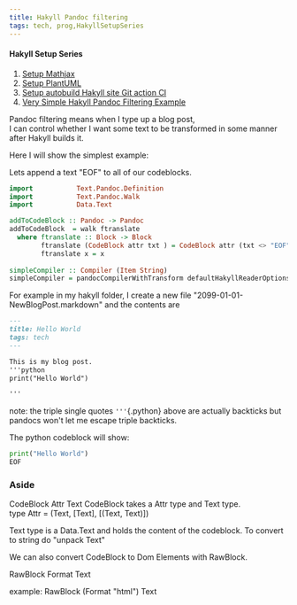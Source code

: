 ```yaml
---
title: Hakyll Pandoc filtering
tags: tech, prog,HakyllSetupSeries
---
```

#### Hakyll Setup Series
1. [Setup Mathjax](2021-08-23-HakyllSetupMathjax.html)
2. [Setup PlantUML](2021-08-24-HakyllPlantUML2.html)
3. [Setup autobuild Hakyll site Git action CI](2021-06-28-HakyllGitAction.html)
4. [Very Simple Hakyll Pandoc Filtering Example](2021-08-23-PandocFiltering.html)



Pandoc filtering means when I type up a blog post,  
I can control whether I want some text to be transformed in some manner after Hakyll builds it.

Here I will show the simplest example:

Lets append a text "EOF" to all of our codeblocks.

```haskell
import           Text.Pandoc.Definition  
import           Text.Pandoc.Walk
import           Data.Text  
```

```haskell  
addToCodeBlock :: Pandoc -> Pandoc 
addToCodeBlock  = walk ftranslate 
  where ftranslate :: Block -> Block
        ftranslate (CodeBlock attr txt ) = CodeBlock attr (txt <> "EOF")
        ftranslate x = x 
		
simpleCompiler :: Compiler (Item String)
simpleCompiler = pandocCompilerWithTransform defaultHakyllReaderOptions defaultHakyllWriterOptions addToCodeBlock
```

For example in my hakyll folder, I create a new file "2099-01-01-NewBlogPost.markdown"
and the contents are 
```markdown
---
title: Hello World
tags: tech
---

This is my blog post.
'''python
print("Hello World")

'''

```
note: the triple single quotes `'''`{.python} above are actually backticks but pandocs won't let me escape triple backticks.

The python codeblock will show:  

```python
print("Hello World")
EOF
```


### Aside 

CodeBlock Attr Text
CodeBlock takes a Attr type and Text type.   
type Attr = (Text, [Text], [(Text, Text)])  

Text type is a Data.Text and holds the content of the codeblock. To convert to string do "unpack Text"

We can also convert CodeBlock to Dom Elements with RawBlock.

RawBlock Format Text

example: 
RawBlock (Format "html") Text